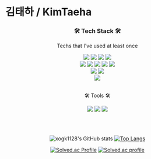 <h1> 김태하 / KimTaeha </h1>

<!--
**xogk1128/xogk1128** is a ✨ _special_ ✨ repository because its `README.md` (this file) appears on your GitHub profile.

Here are some ideas to get you started:

- 🔭 I’m currently working on 
- 🌱 I’m currently learning 
- 👯 I’m looking to collaborate on 
- 🤔 I’m looking for help with .
- 💬 Ask me about .
- 📫 How to reach me: 
- 😄 Pronouns: .
- ⚡ Fun fact: 
-->

<!-- <div align=center>
	<img src="https://capsule-render.vercel.app/api?type=waving&color=auto&height=200&section=header&text=Yermi%20Github!&fontSize=90" />	
</div> -->
<div align=center>
	<h3>🛠 Tech Stack 🛠</h3>
	<p>Techs that I've used at least once</p>
	<img src="https://img.shields.io/badge/Python-3766AB?style=flat-square&logo=Python&logoColor=white" />
	<img src="https://img.shields.io/badge/C-A8B9CC?style=flat-square&logo=C&logoColor=white"/>   
	<img src="https://img.shields.io/badge/C++-00599C?style=flat-square&logo=C%2B%2B&logoColor=white"/>
	<img src="https://img.shields.io/badge/Java-007396?style=flat&logo=Conda-Forge&logoColor=white" />
	<br>
	<img src="https://img.shields.io/badge/HTML5-E34F26?style=flat&logo=HTML5&logoColor=white" />
	<img src="https://img.shields.io/badge/CSS3-1572B6?style=flat&logo=CSS3&logoColor=white" />
	<img src="https://img.shields.io/badge/JavaScript-F7DF1E?style=flat&logo=JavaScript&logoColor=white" />
	<img src="https://img.shields.io/badge/Flask-000000?style=flat&logo=Flask&logoColor=white" />
	<img src="https://img.shields.io/badge/MQTT-660066?style=flat&logo=MQTT&logoColor=white" />
	<br>
	<img src="https://img.shields.io/badge/MySQL-4479A1?style=flat&logo=MySQL&logoColor=white" />
	<img src="https://img.shields.io/badge/MongoDB-47A248?style=flat&logo=MongoDB&logoColor=white" />
	<br>
	<img src="https://img.shields.io/badge/Kotlin-7F52FF?style=flat-square&logo=Kotlin&logoColor=white" />
	
</div>
<div align="center">
	
<!-- 	<img src="https://img.shields.io/badge/jQuery-0769AD?style=flat&logo=jQuery&logoColor=white" /> -->
<!-- 	<br>
	<img src="https://img.shields.io/badge/Spring-6DB33F?style=flat&logo=Spring&logoColor=white" />
	<img src="https://img.shields.io/badge/Bootstrap-7952B3?style=flat&logo=Bootstrap&logoColor=white" />
	<img src="https://img.shields.io/badge/Selenium-43B02A?style=flat&logo=Selenium&logoColor=white" />
	<img src="https://img.shields.io/badge/Mybatis-000000?style=flat&logo=Fluentd&logoColor=white" /> -->
<!-- 	<br>
	<img src="https://img.shields.io/badge/Oracle%20SQL-F80000?style=flat&logo=Oracle&logoColor=white" />
	<img src="https://img.shields.io/badge/MySQL-4479A1?style=flat&logo=MySQL&logoColor=white" />
	<img src="https://img.shields.io/badge/MariaDB-003545?style=flat&logo=MariaDB&logoColor=white" />
	<img src="https://img.shields.io/badge/Linux-FCC624?style=flat&logo=Linux&logoColor=white" /> -->
</div>
<br>
<div align=center>
	<p>🛠 Tools 🛠</p>
</div>
<div align=center>
	<img src="https://img.shields.io/badge/Eclipse%20IDE-2C2255?style=flat&logo=EclipseIDE&logoColor=white" />
	<img src="https://img.shields.io/badge/Visual%20Studio%20Code-007ACC?style=flat&logo=VisualStudioCode&logoColor=white" />
<!-- 	<img src="https://img.shields.io/badge/Tomcat-F8DC75?style=flat&logo=ApacheTomcat&logoColor=white" />
	<img src="https://img.shields.io/badge/NGINX-009639?style=flat&logo=NGINX&logoColor=white" />
	<img src="https://img.shields.io/badge/AWS-232F3E?style=flat&logo=AmazonAWS&logoColor=white" />
	<img src="https://img.shields.io/badge/SVN-809CC9?style=flat&logo=Subversion&logoColor=white" /> -->
	<img src="https://img.shields.io/badge/GitHub-181717?style=flat&logo=GitHub&logoColor=white" />
</div>

<br><br>

<div align=center>

![xogk1128's GitHub stats](https://github-readme-stats.vercel.app/api?username=xogk1128&show_icons=true&theme=merko)
[![Top Langs](https://github-readme-stats.vercel.app/api/top-langs/?username=xogk1128&layout=compact)](https://github.com/xogk1128/github-readme-stats)	
	
[![Solved.ac Profile](http://mazassumnida.wtf/api/v2/generate_badge?boj=xogk1128)](https://solved.ac/xogk1128)
[![Solved.ac profile](http://mazandi.herokuapp.com/api?handle=xogk1128&theme=dark)](https://solved.ac/xogk1128/)
	
</div>

<!-- ![Taeha's GitHub Contributor stats](https://github-contributor-stats.vercel.app/api?username=xogk1128) -->
